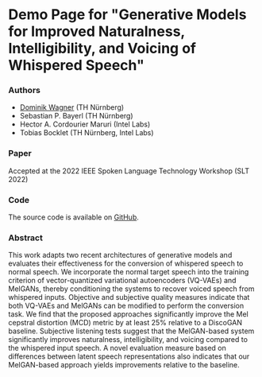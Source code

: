 # Demo Page for "Generative Models for Improved Naturalness, Intelligibility, and Voicing of Whispered Speech"

### Authors

- [Dominik Wagner](mailto:dominik.wagner@th-nuernberg.de) (TH Nürnberg)
- Sebastian P. Bayerl (TH Nürnberg)
- Hector A. Cordourier Maruri (Intel Labs)
- Tobias Bocklet (TH Nürnberg, Intel Labs)

### Paper 

Accepted at the 2022 IEEE Spoken Language Technology Workshop (SLT 2022)

### Code
The source code is available on [GitHub](https://github.com/dwgnr/speech-conversion).


### Abstract

This work adapts two recent architectures of generative models and evaluates their effectiveness 
for the conversion of whispered speech to normal speech. 
We incorporate the normal target speech into the training 
criterion of vector-quantized variational autoencoders (VQ-VAEs) and MelGANs, 
thereby conditioning the systems to recover voiced speech from whispered inputs. 
Objective and subjective quality measures indicate that both VQ-VAEs and MelGANs 
can be modified to perform the conversion task. We find that the proposed approaches significantly 
improve the Mel cepstral distortion (MCD) metric by at least 25% relative to a DiscoGAN baseline. 
Subjective listening tests suggest that the MelGAN-based system significantly improves naturalness, 
intelligibility, and voicing compared to the whispered input speech. 
A novel evaluation measure based on differences between latent speech representations 
also indicates that our MelGAN-based approach yields improvements relative to the baseline.     
